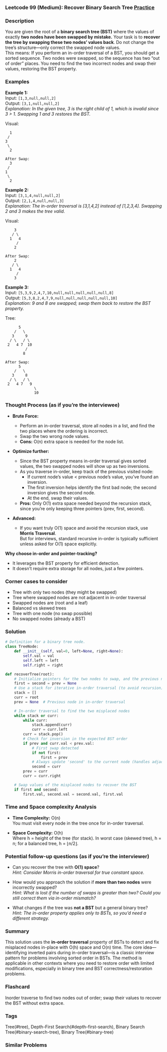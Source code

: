 ### Leetcode 99 (Medium): Recover Binary Search Tree [Practice](https://leetcode.com/problems/recover-binary-search-tree)

### Description  
You are given the root of a **binary search tree (BST)** where the values of exactly **two nodes have been swapped by mistake.** Your task is to **recover the tree by swapping these two nodes’ values back**. Do not change the tree’s structure—only correct the swapped node values.  
This means: If you perform an in-order traversal of a BST, you should get a sorted sequence. Two nodes were swapped, so the sequence has two “out of order” places. You need to find the two incorrect nodes and swap their values, restoring the BST property.

### Examples  

**Example 1:**  
Input: `[1,3,null,null,2]`  
Output: `[3,1,null,null,2]`  
*Explanation: In the given tree, 3 is the right child of 1, which is invalid since 3 > 1. Swapping 1 and 3 restores the BST.*

Visual:
```
  1
 /
3
 \
  2

After Swap:
  3
 /
1
 \
  2
```

**Example 2:**  
Input: `[3,1,4,null,null,2]`  
Output: `[2,1,4,null,null,3]`  
*Explanation: The in-order traversal is [3,1,4,2] instead of [1,2,3,4]. Swapping 2 and 3 makes the tree valid.*

Visual:
```
    3
   / \
  1   4
     /
    2

After Swap:
    2
   / \
  1   4
     /
    3
```

**Example 3:**  
Input: `[5,3,9,2,4,7,10,null,null,null,null,null,8]`  
Output: `[5,3,8,2,4,7,9,null,null,null,null,null,10]`  
*Explanation: 9 and 8 are swapped; swap them back to restore the BST property.*

Tree:
```
      5
    /   \
   3     9
  / \   / \
 2   4 7  10
         /
        8

After Swap:
      5
    /   \
   3     8
  / \   / \
 2   4 7   9
             \
             10
```

### Thought Process (as if you’re the interviewee)  

- **Brute Force:**  
  - Perform an in-order traversal, store all nodes in a list, and find the two places where the ordering is incorrect.
  - Swap the two wrong node values.
  - **Cons:** O(n) extra space is needed for the node list.

- **Optimize further:**  
  - Since the BST property means in-order traversal gives sorted values, the two swapped nodes will show up as two inversions.
  - As you traverse in-order, keep track of the previous visited node:
    - If current node’s value < previous node’s value, you’ve found an inversion.
    - The first inversion helps identify the first bad node; the second inversion gives the second node.
    - At the end, swap their values.
  - **Pros:** Only O(1) extra space needed beyond the recursion stack, since you’re only keeping three pointers (prev, first, second).

- **Advanced:**  
  - If you want truly O(1) space and avoid the recursion stack, use **Morris Traversal**.  
    But for interviews, standard recursive in-order is typically sufficient unless asked for O(1) space explicitly.

**Why choose in-order and pointer-tracking?**  
- It leverages the BST property for efficient detection.
- It doesn’t require extra storage for all nodes, just a few pointers.

### Corner cases to consider  
- Tree with only two nodes (they might be swapped)
- Tree where swapped nodes are not adjacent in in-order traversal
- Swapped nodes are (root and a leaf)
- Balanced vs skewed trees
- Tree with one node (no swap possible)
- No swapped nodes (already a BST)

### Solution

```python
# Definition for a binary tree node.
class TreeNode:
    def __init__(self, val=0, left=None, right=None):
        self.val = val
        self.left = left
        self.right = right

def recoverTree(root):
    # Initialize pointers for the two nodes to swap, and the previous node in traversal
    first = second = prev = None
    # Use a stack for iterative in-order traversal (to avoid recursion)
    stack = []
    curr = root
    prev = None  # Previous node in in-order traversal

    # In-order traversal to find the two misplaced nodes
    while stack or curr:
        while curr:
            stack.append(curr)
            curr = curr.left
        curr = stack.pop()
        # Check for inversion in the expected BST order
        if prev and curr.val < prev.val:
            # First swap detected
            if not first:
                first = prev
            # Always update 'second' to the current node (handles adjacent and non-adjacent swaps)
            second = curr
        prev = curr
        curr = curr.right

    # Swap values of the misplaced nodes to recover the BST
    if first and second:
        first.val, second.val = second.val, first.val
```

### Time and Space complexity Analysis  

- **Time Complexity:** O(n)  
  You must visit every node in the tree once for in-order traversal.

- **Space Complexity:** O(h)  
  Where h = height of the tree (for stack). In worst case (skewed tree), h = n; for a balanced tree, h = ⌊n/2⌋.

### Potential follow-up questions (as if you’re the interviewer)  

- Can you recover the tree with **O(1) space**?  
  *Hint: Consider Morris in-order traversal for true constant space.*

- How would you approach the solution if **more than two nodes** were incorrectly swapped?  
  *Hint: What is lost if the number of swaps is greater than two? Could you still correct them via in-order mismatch?*

- What changes if the tree was **not a BST** but a general binary tree?  
  *Hint: The in-order property applies only to BSTs, so you’d need a different strategy.*

### Summary
This solution uses the **in-order traversal** property of BSTs to detect and fix misplaced nodes in-place with O(h) space and O(n) time. The core idea—identifying inverted pairs during in-order traversal—is a classic interview pattern for problems involving sorted order in BSTs. The method is applicable in other contexts where you need to restore order with limited modifications, especially in binary tree and BST correctness/restoration problems.


### Flashcard
Inorder traverse to find two nodes out of order; swap their values to recover the BST without extra space.

### Tags
Tree(#tree), Depth-First Search(#depth-first-search), Binary Search Tree(#binary-search-tree), Binary Tree(#binary-tree)

### Similar Problems
